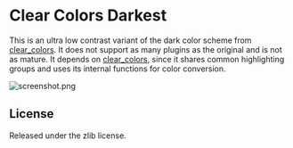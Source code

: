 # Clear Colors Darkest

This is an ultra low contrast variant of the dark color scheme from
[clear\_colors](https://github.com/AlxHnr/clear_colors). It does not
support as many plugins as the original and is not as mature. It depends on
[clear\_colors](https://github.com/AlxHnr/clear_colors), since it shares
common highlighting groups and uses its internal functions for color
conversion.

![screenshot.png](https://raw.github.com/AlxHnr/clear_colors_darkest/master/screenshot.png)

## License

Released under the zlib license.
